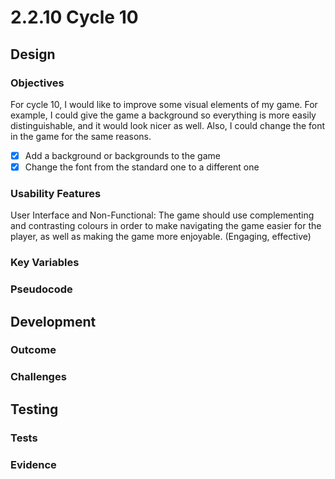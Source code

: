 # 2.2.10 Cycle 10

## Design

### Objectives

For cycle 10, I would like to improve some visual elements of my game. For example, I could give the game a background so everything is more easily distinguishable, and it would look nicer as well. Also, I could change the font in the game for the same reasons.

* [x] Add a background or backgrounds to the game
* [x] Change the font from the standard one to a different one

### Usability Features

User Interface and Non-Functional: The game should use complementing and contrasting colours in order to make navigating the game easier for the player, as well as making the game more enjoyable. (Engaging, effective)

### Key Variables

### Pseudocode

## Development

### Outcome

### Challenges

## Testing

### Tests

### Evidence
